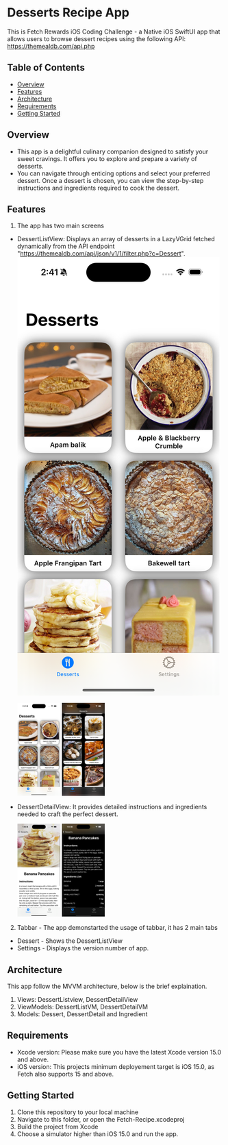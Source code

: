 # Desserts Recipe App

This is Fetch Rewards iOS Coding Challenge - a Native iOS SwiftUI app that allows users to browse dessert recipes using the following API: https://themealdb.com/api.php 

## Table of Contents

- [Overview](#overview)
- [Features](#features)
- [Architecture](#architecture)
- [Requirements](#requirements)
- [Getting Started](#getting-started)


## Overview

- This app is a delightful culinary companion designed to satisfy your sweet cravings. It offers you to explore and prepare a variety of desserts.
- You can navigate through enticing options and select your preferred dessert. Once a dessert is chosen, you can view the step-by-step instructions and ingredients required to cook the dessert.
  
## Features

1. The app has two main screens
  - DessertListView: Displays an array of desserts in a LazyVGrid fetched dynamically from the API endpoint "https://themealdb.com/api/json/v1/1/filter.php?c=Dessert".
    ![alt text](https://github.com/PranavBP/Fetch-iOS-Coding-Challenge/blob/main/Fetch-Recipe/Other/Screenshots/Dessert.png?raw=true)

    <p float="left">
      <img src="/Fetch-Recipe/Other/Screenshots/Dessert.png" width="100" />
      <img src="/Fetch-Recipe/Other/Screenshots/Dessert2.png" width="100" /> 
    </p>

  - DessertDetailView: It provides detailed instructions and ingredients needed to craft the perfect dessert.

    <p float="left">
      <img src="/Fetch-Recipe/Other/Screenshots/DessertDetail.png" width="100" />
      <img src="/Fetch-Recipe/Other/Screenshots/DessertDetail2.png" width="100" /> 
    </p>



2.  Tabbar - The app demonstarted the usage of tabbar, it has 2 main tabs
  - Dessert - Shows the DessertListView
  - Settings - Displays the version number of app.

## Architecture

This app follow the MVVM architecture, below is the brief explaination.

1. Views: DessertListview, DessertDetailView
2. ViewModels: DessertListVM, DessertDetailVM
3. Models: Dessert, DessertDetail and Ingredient

## Requirements

- Xcode version: Please make sure you have the latest Xcode version 15.0 and above.
- iOS version: This projects minimum deployement target is iOS 15.0, as Fetch also supports 15 and above.

## Getting Started

1. Clone this repository to your local machine
2. Navigate to this folder, or open the Fetch-Recipe.xcodeproj
3. Build the project from Xcode
4. Choose a simulator higher than iOS 15.0 and run the app.

